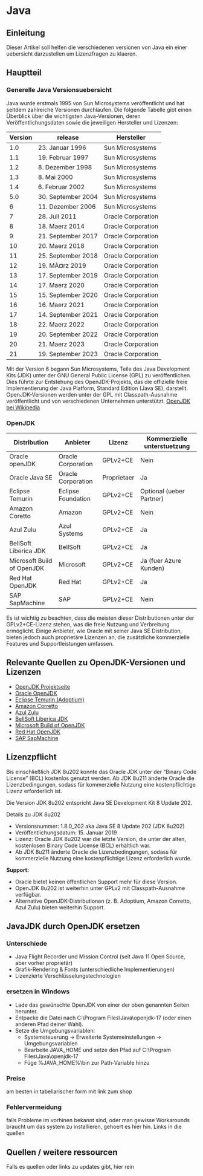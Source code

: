 # Java

## Einleitung

Dieser Artikel soll helfen die verschiedenen versionen von Java ein einer uebersicht darzustellen um Lizenzfragen zu klaeren.

## Hauptteil

### Generelle Java Versionsuebersicht

Java wurde erstmals 1995 von Sun Microsystems veröffentlicht und hat seitdem zahlreiche Versionen durchlaufen. Die folgende Tabelle gibt einen Überblick über die wichtigsten Java-Versionen, deren Veröffentlichungsdaten sowie die jeweiligen Hersteller und Lizenzen:

| Version | release | Hersteller |
| --- | --- | --- |
| 1.0 | 23. Januar 1996 | Sun Microsystems |
| 1.1 | 19. Februar 1997 | Sun Microsystems |
| 1.2 | 8. Dezember 1998 | Sun Microsystems |
| 1.3 | 8. Mai 2000 | Sun Microsystems |
| 1.4 | 6. Februar 2002 | Sun Microsystems |
| 5.0 | 30. September 2004 | Sun Microsystems |
| 6 | 11. Dezember 2006 | Sun Microsystems |
| 7 | 28. Juli 2011 | Oracle Corporation |
| 8 | 18. Maerz 2014 | Oracle Corporation |
| 9 | 21. September 2017 | Oracle Corporation |
| 10 | 20. Maerz 2018 | Oracle Corporation |
| 11 | 25. September 2018 | Oracle Corporation |
| 12 | 19. MÃ¤rz 2019 | Oracle Corporation |
| 13 | 17. September 2019 | Oracle Corporation |
| 14 | 17. Maerz 2020 | Oracle Corporation |
| 15 | 15. September 2020 | Oracle Corporation |
| 16 | 16. Maerz 2021 | Oracle Corporation |
| 17 | 14. September 2021 | Oracle Corporation |
| 18 | 22. Maerz 2022 | Oracle Corporation |
| 19 | 20. September 2022 | Oracle Corporation |
| 20 | 21. Maerz 2023 | Oracle Corporation |
| 21 | 19. September 2023 | Oracle Corporation |

Mit der Version 6 begann Sun Microsystems, Teile des Java Development Kits (JDK) unter der GNU General Public License (GPL) zu veröffentlichen. Dies führte zur Entstehung des OpenJDK-Projekts, das die offizielle freie Implementierung der Java Platform, Standard Edition (Java SE), darstellt. OpenJDK-Versionen werden unter der GPL mit Classpath-Ausnahme veröffentlicht und von verschiedenen Unternehmen unterstützt.
[OpenJDK bei Wikipedia](https://de.wikipedia.org/wiki/OpenJDK?utm_source=chatgpt.com)

### OpenJDK

| Distribution | Anbieter | Lizenz | Kommerzielle unterstuetzung |
| --- | --- | --- | --- |
| Oracle openJDK | Oracle Corporation | GPLv2+CE | Nein |
| Oracle Java SE | Oracle Corporation | Proprietaer | Ja |
| Eclipse Temurin | Eclipse Foundation | GPLv2+CE | Optional (ueber Partner) |
| Amazon Coretto | Amazon | GPLv2+CE | Nein |
| Azul Zulu| Azul Systems | GPLv2+CE | Ja |
| BellSoft Liberica JDK | BellSoft | GPLv2+CE | Ja |
| Microsoft Build of OpenJDK | Microsoft | GPLv2+CE | Ja (fuer Azure Kunden) |
| Red Hat OpenJDK | Red Hat | GPLv2+CE | Ja |
| SAP SapMachine | SAP | GPLv2+CE | Nein |

Es ist wichtig zu beachten, dass die meisten dieser Distributionen unter der GPLv2+CE-Lizenz stehen, was die freie Nutzung und Verbreitung ermöglicht. Einige Anbieter, wie Oracle mit seiner Java SE Distribution, bieten jedoch auch proprietäre Lizenzen an, die zusätzliche kommerzielle Features und Supportleistungen umfassen. 

## Relevante Quellen zu OpenJDK-Versionen und Lizenzen

- [OpenJDK Projektseite](https://openjdk.org/)
- [Oracle OpenJDK](https://jdk.java.net/)
- [Eclipse Temurin (Adoptium)](https://adoptium.net/)
- [Amazon Corretto](https://aws.amazon.com/corretto/)
- [Azul Zulu](https://www.azul.com/downloads/)
- [BellSoft Liberica JDK](https://bell-sw.com/pages/liberica/)
- [Microsoft Build of OpenJDK](https://learn.microsoft.com/en-us/java/openjdk/)
- [Red Hat OpenJDK](https://developers.redhat.com/products/openjdk/overview)
- [SAP SapMachine](https://sap.github.io/SapMachine/)

## Lizenzpflicht

Bis einschließlich JDK 8u202 konnte das Oracle JDK unter der “Binary Code License” (BCL) kostenlos genutzt werden. Ab JDK 8u211 änderte Oracle die Lizenzbedingungen, sodass für kommerzielle Nutzung eine kostenpflichtige Lizenz erforderlich ist.  

Die Version JDK 8u202 entspricht Java SE Development Kit 8 Update 202.

Details zu JDK 8u202
- Versionsnummer: 1.8.0_202 aka Java SE 8 Update 202 (JDK 8u202)
- Veröffentlichungsdatum: 15. Januar 2019
- Lizenz: Oracle JDK 8u202 war die letzte Version, die unter der alten, kostenlosen Binary Code License (BCL) erhältlich war.
- Ab JDK 8u211 änderte Oracle die Lizenzbedingungen, sodass für kommerzielle Nutzung eine kostenpflichtige Lizenz erforderlich wurde.

**Support:**
- Oracle bietet keinen öffentlichen Support mehr für diese Version.
- OpenJDK 8u202 ist weiterhin unter GPLv2 mit Classpath-Ausnahme verfügbar.
- Alternative OpenJDK-Distributionen (z. B. Adoptium, Amazon Corretto, Azul Zulu) bieten weiterhin Support.

## JavaJDK durch OpenJDK ersetzen

### Unterschiede

- Java Flight Recorder und Mission Control (seit Java 11 Open Source, aber vorher proprietär)
- Grafik-Rendering & Fonts (unterschiedliche Implementierungen)
- Lizenzierte Verschlüsselungstechnologien

### ersetzen in Windows
- Lade das gewünschte OpenJDK von einer der oben genannten Seiten herunter.
- Entpacke die Datei nach C:\Program Files\Java\openjdk-17 (oder einen anderen Pfad deiner Wahl).
- Setze die Umgebungsvariablen:
    - Systemsteuerung → Erweiterte Systemeinstellungen → Umgebungsvariablen
    - Bearbeite JAVA_HOME und setze den Pfad auf C:\Program Files\Java\openjdk-17
    - Füge %JAVA_HOME%\bin zur Path-Variable hinzu


### Preise

am besten in tabellarischer form mit link zum shop

### Fehlervermeidung

falls Probleme im vorhinen bekannt sind, oder man gewisse Workarounds braucht um das system zu installieren, gehoert es hier hin. Links in die quellen

## Quellen / weitere ressourcen

Falls es quellen oder links zu updates gibt, hier rein  
